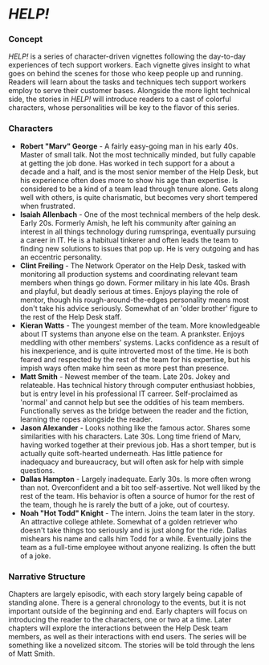 # _HELP!_

### Concept
_HELP!_ is a series of character-driven vignettes following the day-to-day experiences of tech support workers. Each vignette gives insight to what goes on behind the scenes for those who keep people up and running. Readers will learn about the tasks and techniques tech support workers employ to serve their customer bases. Alongside the more light technical side, the stories in _HELP!_ will introduce readers to a cast of colorful characters, whose personalities will be key to the flavor of this series.

### Characters

- **Robert "Marv" George** - A fairly easy-going man in his early 40s. Master of small talk. Not the most technically minded, but fully capable at getting the job done. Has worked in tech support for a about a decade and a half, and is the most senior member of the Help Desk, but his experience often does more to show his age than expertise. Is considered to be a kind of a team lead through tenure alone. Gets along well with others, is quite charismatic, but becomes very short tempered when frustrated. 
- **Isaiah Allenbach** - One of the most technical members of the help desk. Early 20s. Formerly Amish, he left his community after gaining an interest in all things technology during rumspringa, eventually pursuing a career in IT. He is a habitual tinkerer and often leads the team to finding new solutions to issues that pop up. He is very outgoing and has an eccentric personality.
- **Clint Freiling** - The Network Operator on the Help Desk, tasked with monitoring all production systems and coordinating relevant team members when things go down. Former military in his late 40s. Brash and playful, but deadly serious at times. Enjoys playing the role of mentor, though his rough-around-the-edges personality means most don't take his advice seriously. Somewhat of an 'older brother' figure to the rest of the Help Desk staff.
- **Kieran Watts** - The youngest member of the team. More knowledgeable about IT systems than anyone else on the team. A prankster. Enjoys meddling with other members' systems. Lacks confidence as a result of his inexperience, and is quite introverted most of the time. He is both feared and respected by the rest of the team for his expertise, but his impish ways often make him seen as more pest than presence. 
- **Matt Smith** - Newest member of the team. Late 20s. Jokey and relateable. Has technical history through computer enthusiast hobbies, but is entry level in his professional IT carreer. Self-proclaimed as 'normal' and cannot help but see the oddities of his team members. Functionally serves as the bridge between the reader and the fiction, learning the ropes alongside the reader.
- **Jason Alexander** - Looks nothing like the famous actor. Shares some similarities with his characters. Late 30s. Long time friend of Marv, having worked together at their previous job. Has a short temper, but is actually quite soft-hearted underneath. Has little patience for inadequacy and bureaucracy, but will often ask for help with simple questions.
- **Dallas Hampton** - Largely inadequate. Early 30s. Is more often wrong than not. Overconfident and a bit too self-assertive. Not well liked by the rest of the team. His behavior is often a source of humor for the rest of the team, though he is rarely the butt of a joke, out of courtesy.
- **Noah "Hot Todd" Knight** - The intern. Joins the team later in the story. An attractive college athlete. Somewhat of a golden retriever who doesn't take things too seriously and is just along for the ride. Dallas mishears his name and calls him Todd for a while. Eventually joins the team as a full-time employee without anyone realizing. Is often the butt of a joke.

### Narrative Structure

Chapters are largely episodic, with each story largely being capable of standing alone. There is a general chronology to the events, but it is not important outside of the beginning and end. Early chapters will focus on introducing the reader to the characters, one or two at a time. Later chapters will explore the interactions between the Help Desk team members, as well as their interactions with end users. The series will be something like a novelized sitcom. The stories will be told through the lens of Matt Smith. 